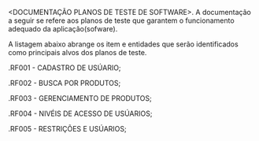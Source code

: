 <DOCUMENTAÇÃO PLANOS DE TESTE DE SOFTWARE>.
A documentação a seguir se refere aos planos de teste que garantem o funcionamento adequado da aplicação(sofware).

<Items-alvos de TESTE>

A listagem abaixo abrange os item e entidades que serão identificados como principais alvos dos planos de teste.

.RF001 - CADASTRO DE USÚARIO;

.RF002 - BUSCA POR PRODUTOS;

.RF003 - GERENCIAMENTO DE PRODUTOS;

.RF004 - NIVÉIS DE ACESSO DE USÚARIOS;

.RF005 - RESTRIÇÕES E USÚARIOS;

